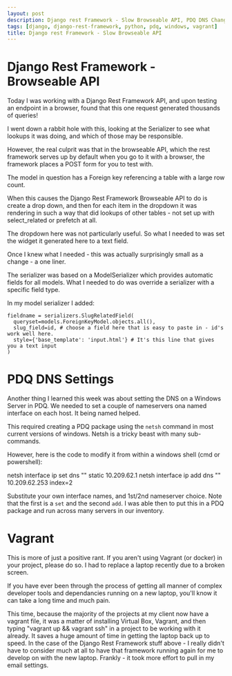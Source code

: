 ```yaml
---
layout: post
description: Django rest Framework - Slow Browseable API, PDQ DNS Changes
tags: [django, django-rest-framework, python, pdq, windows, vagrant]
title: Django rest Framework - Slow Browseable API
---
```

# Django Rest Framework - Browseable API

Today I was working with a Django Rest Framework API, and upon testing an endpoint in a browser, found that this one 
request generated thousands of queries!

I went down a rabbit hole with this, looking at the Serializer to see what lookups it was doing, and which of those may be responsible.

However, the real culprit was that in the browseable API, which the rest framework serves up by default when you go to it with a browser,
the framework places a POST form for you to test with.

The model in question has a Foreign key referencing a table with a large row count.

When this causes the Django Rest Framework Browseable API to do is create a drop down, and then for each item in the dropdown it 
was rendering in such a way that did lookups of other tables - not set up with select_related or prefetch at all.

The dropdown here was not particularly useful. So what I needed to was set the widget it generated here to a text field.

Once I knew what I needed - this was actually surprisingly small as a change - a one liner. 

The serializer was based on a ModelSerializer which provides automatic fields for all models.
What I needed to do was override a serializer with a specific field type.

In my model serializer I added:

    fieldname = serializers.SlugRelatedField(
      queryset=models.ForeignKeyModel.objects.all(),
      slug_field=id, # choose a field here that is easy to paste in - id's work well here.
      style={'base_template': 'input.html'} # It's this line that gives you a text input
    )
    
# PDQ DNS Settings

Another thing I learned this week was about setting the DNS on a Windows Server in PDQ.
We needed to set a couple of nameservers ona  named interface on each host. It being named helped.

This required creating a PDQ package using the `netsh` command in most current versions of windows. Netsh is a tricky beast with many sub-commands.

However, here is the code to modify it from within a windows shell (cmd or powershell):

  netsh interface ip set dns "<Interface name>" static 10.209.62.1
  netsh interface ip add dns "<interface name>" 10.209.62.253 index=2
  
Substitute your own interface names, and 1st/2nd nameserver choice. Note that the first is a `set` and the second `add`. 
I was able then to put this in a PDQ package and run across many servers in our inventory.

# Vagrant

This is more of just a positive rant. If you aren't using Vagrant (or docker) in your project, please do so. I had to replace a laptop 
recently due to a broken screen.

If you have ever been through the process of getting all manner of complex developer tools and dependancies running on a new laptop,
you'll know it can take a long time and much pain.

This time, because the majority of the projects at my client now have a vagrant file, it was a matter of installing Virtual Box, Vagrant, and
then typing "vagrant up && vagrant ssh" in a project to be working with it already. It saves a huge amount of time in getting the laptop
back up to speed. In the case of the Django Rest Framework stuff above - I really didn't have to consider much at all to have that framework
running again for me to develop on with the new laptop. Frankly - it took more effort to pull in my email settings.



